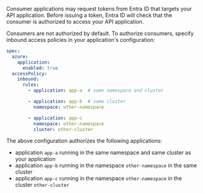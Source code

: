 Consumer applications may request tokens from Entra ID that targets your API application.
Before issuing a token, Entra ID will check that the consumer is authorized to access your API application.

Consumers are not authorized by default.
To authorize consumers, specify inbound access policies in your application's configuration:

```yaml title="app.yaml" hl_lines="8-15"
spec:
  azure:
    application:
      enabled: true
  accessPolicy:
    inbound:
      rules:
        - application: app-a  # same namespace and cluster

        - application: app-b  # same cluster
          namespace: other-namespace

        - application: app-c
          namespace: other-namespace
          cluster: other-cluster
```

The above configuration authorizes the following applications:

* application `app-a` running in the same namespace and same cluster as your application
* application `app-b` running in the namespace `other-namespace` in the same cluster
* application `app-c` running in the namespace `other-namespace` in the cluster `other-cluster`
